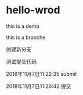 # hello-wrod
this is a demo


this is a branche

创建新分支


测试提交代码

2018年11月7日11:22:35 submit


2018年11月7日11:26:42 提交

